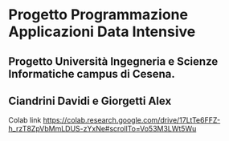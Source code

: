 # Progetto Programmazione Applicazioni Data Intensive
## Progetto Università Ingegneria e Scienze Informatiche campus di Cesena.
## Ciandrini Davidi e Giorgetti Alex

Colab link https://colab.research.google.com/drive/17LtTe6FFZ-h_rzT8ZpVbMmLDUS-zYxNe#scrollTo=Vo53M3LWt5Wu
